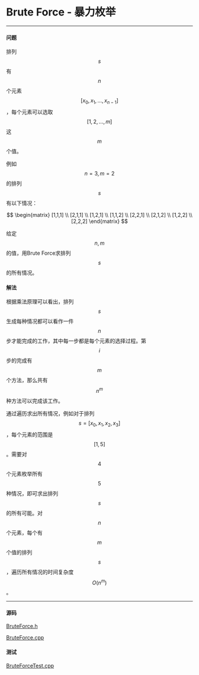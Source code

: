 <script type="text/javascript" src="https://cdnjs.cloudflare.com/ajax/libs/mathjax/2.7.1/MathJax.js?config=TeX-AMS-MML_HTMLorMML"></script>

# Brute Force - 暴力枚举

--------

#### 问题

排列$$ s $$有$$ n $$个元素$$ [x_0,x_1, \dots ,x_{n-1}] $$，每个元素可以选取$$ [1, 2, \dots, m] $$这$$ m $$个值。

例如$$ n = 3, m = 2 $$的排列$$ s $$有以下情况：

$$
\begin{matrix}
[1,1,1] \\
[2,1,1] \\
[1,2,1] \\
[1,1,2] \\
[2,2,1] \\
[2,1,2] \\
[1,2,2] \\
[2,2,2]
\end{matrix}
$$

给定$$ n, m $$的值，用Brute Force求排列$$ s $$的所有情况。

#### 解法

根据乘法原理可以看出，排列$$ s $$生成每种情况都可以看作一件$$ n $$步才能完成的工作，其中每一步都是每个元素的选择过程。第$$ i $$步的完成有$$ m $$个方法，那么共有$$ n^m $$种方法可以完成该工作。

通过遍历求出所有情况，例如对于排列$$ s = [x_0,x_1,x_2,x_3] $$，每个元素的范围是$$ [1,5] $$。需要对$$ 4 $$个元素枚举所有$$ 5 $$种情况，即可求出排列$$ s $$的所有可能。对$$ n $$个元素，每个有$$ m $$个值的排列$$ s $$，遍历所有情况的时间复杂度$$ O(n^m) $$。

--------

#### 源码

[BruteForce.h](https://github.com/linrongbin16/Way-to-Algorithm/blob/master/src/Search/BruteForce.h)

[BruteForce.cpp](https://github.com/linrongbin16/Way-to-Algorithm/blob/master/src/Search/BruteForce.cpp)

#### 测试

[BruteForceTest.cpp](https://github.com/linrongbin16/Way-to-Algorithm/blob/master/src/Search/BruteForceTest.cpp)
